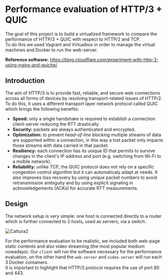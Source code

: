 # Performance evaluation of HTTP/3 + QUIC
The goal of this project is to build a virtualized framework to compare the performance of HTTP/3 + QUIC with respect to HTTP/2 and TCP.                          
To do this we used Vagrant and Virtualbox in order to manage the virtual machines and Docker to run the web-server.

**Reference software:** https://blog.cloudflare.com/experiment-with-http-3-using-nginx-and-quiche/

## Introduction
The aim of HTTP/3 is to provide fast, reliable, and secure web connections across all forms of devices by resolving transport-related issues of HTTP/2. 
To do this, it uses a different transport layer network protocol called QUIC which brings the following benefits:
- **Speed:** only a single handshake is required to establish a connection client-server reducing the RTT drastically.
- **Security:** packets are always authenticated and encrypted.
- **Optimization:** to prevent _head-of-line blocking_ multiple streams of data are supported within a connection, in this way a lost packet only impacts those streams with data
carried in that packet.
- **Resiliency:** each connection has its unique ID that permits to survive changes in the client's IP address and port (e.g. switching from Wi-Fi to a mobile network).
- **Reliability:** unlike TCP, the QUIC protocol does not rely on a specific congestion control algorithm but it can automaticaly adapt at needs. It also improves loss recovery by
using unique packet numbers to avoid retransmission ambiguity and by using explicit signaling in acknowledgements (ACKs) for accurate RTT measurements. 

## Design
The network setup is very simple: one host is connected directly to a router which is further connected to 2 hosts, used as servers, via a switch.
                                                                                                       
![Cattura2](https://user-images.githubusercontent.com/91339156/139426878-73eb2bc2-003e-4274-a5c1-f9147b492c84.png)

For the performance evaluation to be realistic, we included both web-page static contents and also video streaming (the most popular medium nowadays).
Our `client` will run the software necessary for the performance evaluation, on the other hand the `web-server` and `video-server` will run each 3 Docker containers.    
It is important to highlight that HTTP/3 protocol requires the use of port 80 and 443.
